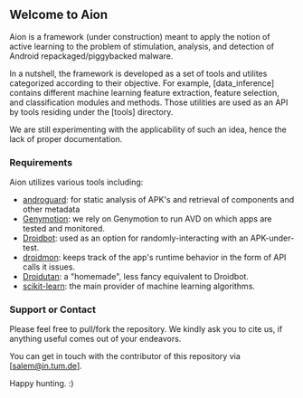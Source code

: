 ## Welcome to Aion

Aion is a framework (under construction) meant to apply the notion of active learning to the problem of stimulation, analysis, and detection of Android repackaged/piggybacked malware.

In a nutshell, the framework is developed as a set of tools and utilites categorized according to their objective. For example, [data_inference] contains different machine learning feature extraction, feature selection, and classification modules and methods. Those utilities are used as an API by tools residing under the [tools] directory.

We are still experimenting with the applicability of such an idea, hence the lack of proper documentation.

### Requirements

Aion utilizes various tools including:

- [androguard](https://github.com/androguard/androguard): for static analysis of APK's and retrieval of components and other metadata
- [Genymotion](https://www.genymotion.com/fun-zone/): we rely on Genymotion to run AVD on which apps are tested and monitored.
- [Droidbot](http://honeynet.github.io/droidbot): used as an option for randomly-interacting with an APK-under-test.
- [droidmon](https://github.com/idanr1986/droidmon): keeps track of the app's runtime behavior in the form of API calls it issues.
- [Droidutan](https://github.com/aleisalem/droidutan): a "homemade", less fancy equivalent to Droidbot.
- [scikit-learn](scikit-learn.org): the main provider of machine learning algorithms.
### Support or Contact

Please feel free to pull/fork the repository. We kindly ask you to cite us, if anything useful comes out of your endeavors.

You can get in touch with the contributor of this repository via [salem@in.tum.de].

Happy hunting. :)
